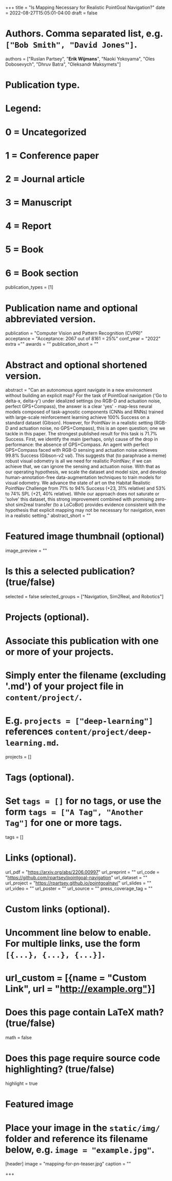 +++
title = "Is Mapping Necessary for Realistic PointGoal Navigation?"
date = 2022-08-27T15:05:01-04:00
draft = false

# Authors. Comma separated list, e.g. `["Bob Smith", "David Jones"]`.
authors = ["Ruslan Partsey", "**Erik Wijmans**", "Naoki Yokoyama", "Oles Dobosevych", "Dhruv Batra", "Oleksandr Maksymets"]

# Publication type.
# Legend:
# 0 = Uncategorized
# 1 = Conference paper
# 2 = Journal article
# 3 = Manuscript
# 4 = Report
# 5 = Book
# 6 = Book section
publication_types = [1]

# Publication name and optional abbreviated version.
publication = "Computer Vision and Pattern Recognition (CVPR)"
acceptance = "Acceptance: 2067 out of 8161 = 25%"
conf_year = "2022"
extra =""
awards = ""
publication_short = ""


# Abstract and optional shortened version.
abstract = "Can an autonomous agent navigate in a new environment without building an explicit map? For the task of PointGoal navigation ('Go to delta-x, delta-y') under idealized settings (no RGB-D and actuation noise, perfect GPS+Compass), the answer is a clear 'yes' - map-less neural models composed of task-agnostic components (CNNs and RNNs) trained with large-scale reinforcement learning achieve 100% Success on a standard dataset (Gibson). However, for PointNav in a realistic setting (RGB-D and actuation noise, no GPS+Compass), this is an open question; one we tackle in this paper. The strongest published result for this task is 71.7% Success. First, we identify the main (perhaps, only) cause of the drop in performance: the absence of GPS+Compass. An agent with perfect GPS+Compass faced with RGB-D sensing and actuation noise achieves 99.8% Success (Gibson-v2 val). This suggests that (to paraphrase a meme) robust visual odometry is all we need for realistic PointNav; if we can achieve that, we can ignore the sensing and actuation noise. With that as our operating hypothesis, we scale the dataset and model size, and develop human-annotation-free data-augmentation techniques to train models for visual odometry. We advance the state of art on the Habitat Realistic PointNav Challenge from 71% to 94% Success (+23, 31% relative) and 53% to 74% SPL (+21, 40% relative). While our approach does not saturate or 'solve' this dataset, this strong improvement combined with promising zero-shot sim2real transfer (to a LoCoBot) provides evidence consistent with the hypothesis that explicit mapping may not be necessary for navigation, even in a realistic setting."
abstract_short = ""

# Featured image thumbnail (optional)
image_preview = ""

# Is this a selected publication? (true/false)
selected = false
selected_groups = ["Navigation, Sim2Real, and Robotics"]

# Projects (optional).
#   Associate this publication with one or more of your projects.
#   Simply enter the filename (excluding '.md') of your project file in `content/project/`.
#   E.g. `projects = ["deep-learning"]` references `content/project/deep-learning.md`.
projects = []

# Tags (optional).
#   Set `tags = []` for no tags, or use the form `tags = ["A Tag", "Another Tag"]` for one or more tags.
tags = []

# Links (optional).
url_pdf = "https://arxiv.org/abs/2206.00997"
url_preprint = ""
url_code = "https://github.com/rpartsey/pointgoal-navigation"
url_dataset = ""
url_project = "https://rpartsey.github.io/pointgoalnav/"
url_slides = ""
url_video = ""
url_poster = ""
url_source = ""
press_coverage_tag = ""

# Custom links (optional).
#   Uncomment line below to enable. For multiple links, use the form `[{...}, {...}, {...}]`.
# url_custom = [{name = "Custom Link", url = "http://example.org"}]

# Does this page contain LaTeX math? (true/false)
math = false

# Does this page require source code highlighting? (true/false)
highlight = true

# Featured image
# Place your image in the `static/img/` folder and reference its filename below, e.g. `image = "example.jpg"`.
[header]
image = "mapping-for-pn-teaser.jpg"
caption = ""

+++
